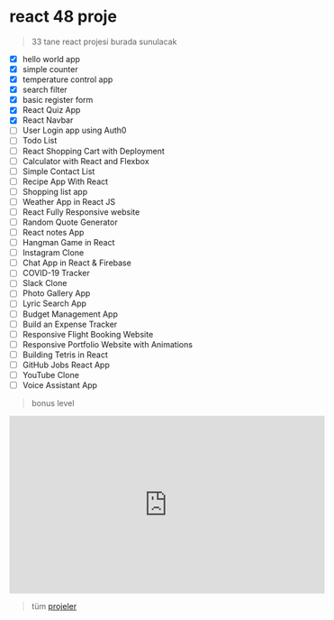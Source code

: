 # react 48 proje 

> 33 tane react projesi burada sunulacak

- [X] hello world app
- [X] simple counter
- [X] temperature control app
- [X] search filter
- [X] basic register form
- [x] React Quiz App
- [x] React Navbar
- [ ] User Login app using Auth0
- [ ] Todo List
- [ ] React Shopping Cart with Deployment
- [ ] Calculator with React and Flexbox
- [ ] Simple Contact List
- [ ] Recipe App With React
- [ ] Shopping list app
- [ ] Weather App in React JS
- [ ] React Fully Responsive website
- [ ] Random Quote Generator
- [ ] React notes App
- [ ] Hangman Game in React
- [ ] Instagram Clone
- [ ] Chat App in React & Firebase
- [ ] COVID-19 Tracker
- [ ] Slack Clone
- [ ] Photo Gallery App
- [ ] Lyric Search App
- [ ] Budget Management App
- [ ] Build an Expense Tracker
- [ ] Responsive Flight Booking Website
- [ ] Responsive Portfolio Website with Animations
- [ ] Building Tetris in React
- [ ] GitHub Jobs React App
- [ ] YouTube Clone
- [ ] Voice Assistant App

> bonus level

<iframe width="560" height="315" src="https://www.youtube.com/embed/a_7Z7C_JCyo?si=aaYm8LYZJ5DUkNQc" title="YouTube video player" frameborder="0" allow="accelerometer; autoplay; clipboard-write; encrypted-media; gyroscope; picture-in-picture; web-share" allowfullscreen></iframe>


> tüm [projeler](https://contactmentor.com/best-react-projects-for-beginners-easy/)
